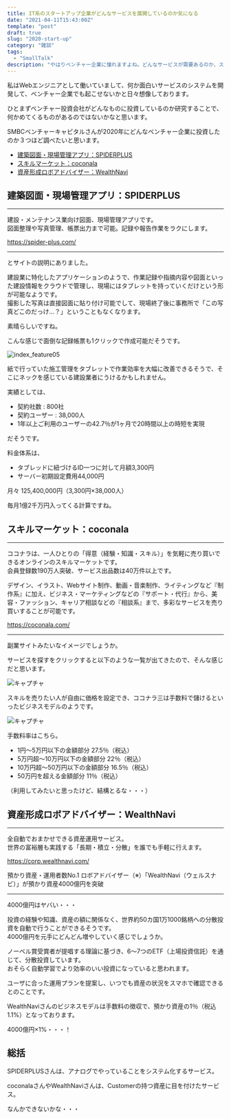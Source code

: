 ```yaml
---
title: IT系のスタートアップ企業がどんなサービスを展開しているのか気になる
date: "2021-04-11T15:43:00Z"
template: "post"
draft: true
slug: "2020-start-up"
category: "雑談"
tags:
  - "SmallTalk"
description: "やはりベンチャー企業に憧れますよね。どんなサービスが需要あるのか、スタートアップ企業のサービス内容を調べることで、把握できないかなと思って調べてみたいと思います。"
---
```


私はWebエンジニアとして働いていまして、何か面白いサービスのシステムを開発して、ベンチャー企業でも起こせないかと日々想像しております。

ひとまずベンチャー投資会社がどんなものに投資しているのか研究することで、何かめてくるものがあるのではないかなと思います。

SMBCベンチャーキャピタルさんが2020年にどんなベンチャー企業に投資したのか３つほど調べたいと思います。

- [建築図面・現場管理アプリ：SPIDERPLUS](#建築図面・現場管理アプリ：spiderplus)
- [スキルマーケット：coconala](#スキルマーケット：coconala)
- [資産形成ロボアドバイザー：WealthNavi](#資産形成ロボアドバイザー：wealthnavi)

## 建築図面・現場管理アプリ：SPIDERPLUS

---

建設・メンテナンス業向け図面、現場管理アプリです。  
図面整理や写真管理、帳票出力まで可能。記録や報告作業をラクにします。

https://spider-plus.com/

---

とサイトの説明にありました。

建設業に特化したアプリケーションのようで、作業記録や指摘内容や図面といった建設情報をクラウドで管理し、現場にはタブレットを持っていくだけという形が可能なようです。  
撮影した写真は直接図面に貼り付け可能でして、現場終了後に事務所で「この写真どこのだっけ…？」ということもなくなります。

素晴らしいですね。

こんな感じで面倒な記録帳票も1クリックで作成可能だそうです。

![index_feature05](https://user-images.githubusercontent.com/67815204/114306761-db41ae80-9b17-11eb-88db-3014942be195.png)

紙で行っていた施工管理をタブレットで作業効率を大幅に改善できるそうで、そこにネックを感じている建設業者にうけるかもしれません。

実績としては、

- 契約社数 : 800社
- 契約ユーザー : 38,000人
- 1年以上ご利用のユーザーの42.7％が1ヶ月で20時間以上の時短を実現

だそうです。

料金体系は、

- タブレッドに紐づけるID一つに対して月額3,300円
- サーバー初期設定費用44,000円

月々 125,400,000円（3,300円×38,000人）

毎月1億2千万円入ってくる計算ですね。

## スキルマーケット：coconala

---

ココナラは、一人ひとりの「得意（経験・知識・スキル）」を気軽に売り買いできるオンラインのスキルマーケットです。  
会員登録数190万人突破、サービス出品数は40万件以上です。 

デザイン、イラスト、Webサイト制作、動画・音楽制作、ライティングなど『制作系』に加え、ビジネス・マーケティングなどの『サポート・代行』から、美容・ファッション、キャリア相談などの『相談系』まで、多彩なサービスを売り買いすることが可能です。

https://coconala.com/

---

副業サイトみたいなイメージでしょうか。


サービスを探すをクリックすると以下のような一覧が出てきたので、そんな感じだと思います。

![キャプチャ](https://user-images.githubusercontent.com/67815204/114307300-f1e90500-9b19-11eb-8322-212093c4472b.JPG)

スキルを売りたい人が自由に価格を設定でき、ココナラ三は手数料で儲けるといったビジネスモデルのようです。

![キャプチャ](https://user-images.githubusercontent.com/67815204/114307389-5ad07d00-9b1a-11eb-919c-9c9f2bf5cfba.JPG)

手数料率はこちら。

- 1円〜5万円以下の金額部分	27.5％（税込）
- 5万円超〜10万円以下の金額部分	22％（税込）
- 10万円超〜50万円以下の金額部分	16.5％（税込）
- 50万円を超える金額部分	11％（税込）

（利用してみたいと思ったけど、結構とるな・・・）

## 資産形成ロボアドバイザー：WealthNavi

---

全自動でおまかせできる資産運用サービス。  
世界の富裕層も実践する「長期・積立・分散」を誰でも手軽に行えます。

https://corp.wealthnavi.com/

預かり資産・運用者数No.1 ロボアドバイザー（※）「WealthNavi（ウェルスナビ）」が預かり資産4000億円を突破

---

4000億円はヤバい・・・

投資の経験や知識、資産の額に関係なく、世界約50カ国1万1000銘柄への分散投資を自動で行うことができるそうです。  
4000億円を元手にどんどん増やしていく感じでしょうか。

ノーベル賞受賞者が提唱する理論に基づき、6～7つのETF（上場投資信託）を通じて、分散投資しています。  
おそらく自動学習でより効率のいい投資になっていると思われます。

ユーザに合った運用プランを提案し、いつでも資産の状況をスマホで確認できるとのことです。

WealthNaviさんのビジネスモデルは手数料の徴収で、預かり資産の1％（税込1.1%）となっております。

4000億円×1%・・・！

## 総括

SPIDERPLUSさんは、アナログでやっていることをシステム化するサービス。

coconalaさんやWealthNaviさんは、Customerの持つ資産に目を付けたサービス。

なんかできないかな・・・